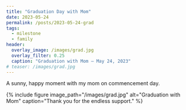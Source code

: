 ```yaml
---
title: "Graduation Day with Mom"
date: 2023-05-24
permalink: /posts/2023-05-24-grad
tags:
  - milestone
  - family
header:
  overlay_image: /images/grad.jpg
  overlay_filter: 0.25
  caption: "Graduation with Mom — May 24, 2023"
# teaser: /images/grad.jpg
---
```


A sunny, happy moment with my mom on commencement day.

{% include figure image_path="/images/grad.jpg" alt="Graduation with Mom" caption="Thank you for the endless support." %}
